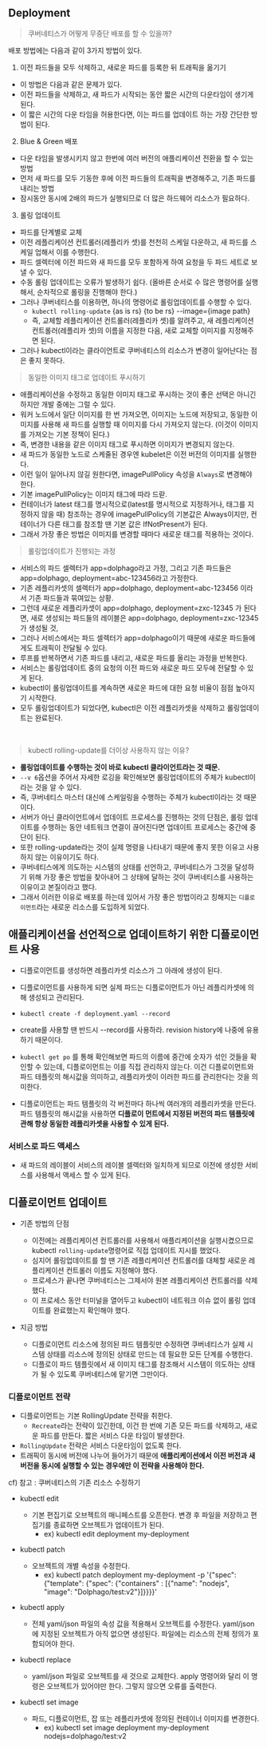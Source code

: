 ## Deployment

> 쿠버네티스가 어떻게 무중단 배포를 할 수 있을까?

배포 방법에는 다음과 같이 3가지 방법이 있다.

1. 이전 파드들을 모두 삭제하고, 새로운 파드를 등록한 뒤 트래픽을 옮기기

- 이 방법은 다음과 같은 문제가 있다.
- 이전 파드들을 삭제하고, 새 파드가 시작되는 동안 짧은 시간의 다운타임이 생기게 된다.
- 이 짧은 시간의 다운 타임을 허용한다면, 이는 파드를 업데이트 하는 가장 간단한 방법이 된다.

2. Blue & Green 배포
- 다운 타임을 발생시키지 않고 한번에 여러 버전의 애플리케이션 전환을 할 수 있는 방법
- 먼저 새 파드를 모두 기동한 후에 이전 파드들의 트래픽을 변경해주고, 기존 파드를 내리는 방법
- 잠시동안 동시에 2배의 파드가 실행되므로 더 많은 하드웨어 리소스가 필요하다.

3. 롤링 업데이트
- 파드를 단계별로 교체
- 이전 레플리케이션 컨트롤러(레플리카 셋)를 천천히 스케일 다운하고, 새 파드를 스케일 업해서 이를 수행한다.
- 파드 셀렉터에 이전 파드와 새 파드를 모두 포함하게 하여 요청을 두 파드 세트로 보낼 수 있다.
- 수동 롤링 업데이트는 오류가 발생하기 쉽다. (올바른 순서로 수 많은 명령어를 실행해서, 순차적으로 롤링을 진행해야 한다.)
- 그러나 쿠버네티스를 이용하면, 하나의 명령어로 롤링업데이트를 수행할 수 있다.
  - `kubectl rolling-update` {as is rs} {to be rs} --image={image path}
  - 즉, 교체할 레플리케이션 컨트롤러(레플리카 셋)를 알려주고, 새 레플리케이션컨트롤러(레플리카 셋)의 이름을 지정한 다음, 새로 교체할 이미지를 지정해주면 된다.
- 그러나 kubectl이라는 클라이언트로 쿠버네티스의 리소스가 변경이 일어난다는 점은 좋지 못하다.


> 동일한 이미지 태그로 업데이트 푸시하기
- 애플리케이션을 수정하고 동일한 이미지 태그로 푸시하는 것이 좋은 선택은 아니긴 하지만 개발 중에는 그럴 수 있다.
- 워커 노드에서 일단 이미지를 한 번 가져오면, 이미지는 노드에 저장되고, 동일한 이미지를 사용해 새 파드를 실행할 때 이미지를 다시 가져오지 않는다. (이것이 이미지를 가져오는 기본 정책이 된다.)
- 즉, 변경한 내용을 같은 이미지 태그로 푸시하면 이미지가 변경되지 않는다.
- 새 파드가 동일한 노드로 스케줄된 경우엔 kubelet은 이전 버전의 이미지를 실행한다.
- 이런 일이 일어나지 않길 원한다면, imagePullPolicy 속성을 `Always`로 변경해야 한다.
- 기본 imagePullPolicy는 이미지 태그에 따라 드랃.
- 컨테이너가 latest 태그를 명시적으로(latest를 명시적으로 지정하거나, 태그를 지정하지 않을 때) 참조하는 경우에 imagePullPolicy의 기본값은 Always이지만, 컨테이너가 다른 태그를 참조할 땐 기본 값은 IfNotPresent가 된다.
- 그래서 가장 좋은 방법은 이미지를 변경할 때마다 새로운 태그를 적용하는 것이다.


> 롤링업데이트가 진행되는 과정

- 서비스의 파드 셀렉터가 app=dolphago라고 가정, 그리고 기존 파드들은 app=dolphago, deployment=abc-123456라고 가정한다.
- 기존 레플리카셋의 셀렉터가 app=dolphago, deployment=abc-123456 이라서 기존 파드들과 묶여있는 상황.
- 그런데 새로운 레플리카셋이 app=dolphago, deployment=zxc-12345 가 된다면, 새로 생성되는 파드들의 레이블은 app=dolphago, deployment=zxc-12345가 생성될 것,
- 그러나 서비스에서는 파드 셀렉터가 app=dolphago이기 때문에 새로운 파드들에게도 트래픽이 전달될 수 있다.
- 루프를 반복하면서 기존 파드를 내리고, 새로운 파드를 올리는 과정을 반복한다.
- 서비스는 롤링업데이트 중의 요청의 이전 파드와 새로운 파드 모두에 전달할 수 있게 된다.
- kubectl이 롤링업데이트를 계속하면 새로운 파드에 대한 요청 비율이 점점 높아지기 시작한다.
- 모두 롤링업데이트가 되었다면, kubectl은 이전 레플리카셋을 삭제하고 롤링업데이트는 완료된다.


<br/>

> kubectl rolling-update를 더이상 사용하지 않는 이유?

- **롤링업데이트를 수행하는 것이 바로 kubectl 클라이언트라는 것 때문.**
- `--v 6`옵션을 주어서 자세한 로깅을 확인해보면 롤링업데이트의 주체가 kubectl이라는 것을 알 수 있다.
- 즉, 쿠버네티스 마스터 대신에 스케일링을 수행하는 주체가 kubectl이라는 것 때문이다.
- 서버가 아닌 클라이언트에서 업데이트 프로세스를 진행하는 것의 단점은, 롤링 업데이트를 수행하는 동안 네트워크 연결이 끊어진다면 업데이트 프로세스는 중간에 중단이 된다.
- 또한 rolling-update라는 것이 실제 명령을 나타내기 때문에 좋지 못한 이유고 사용하지 않는 이유이기도 하다.
- 쿠버네티스에게 의도하는 시스템의 상태를 선언하고, 쿠버네티스가 그것을 달성하기 위해 가장 좋은 방법을 찾아내어 그 상태에 달하는 것이 쿠버네티스를 사용하는 이유이고 본질이라고 했다.
- 그래서 이러한 이유로 배포를 하는데 있어서 가장 좋은 방법이라고 칭해지는 `디플로이먼트`라는 새로운 리소스를 도입하게 되었다.


## 애플리케이션을 선언적으로 업데이트하기 위한 디플로이먼트 사용
- 디플로이먼트를 생성하면 레플리카셋 리소스가 그 아래에 생성이 된다.
- 디플로이먼트를 사용하게 되면 실제 파드는 디플로이먼트가 아닌 레플리카셋에 의해 생성되고 관리된다.

- `kubectl create -f deployment.yaml --record`
- create를 사용할 땐 반드시 --record를 사용하라. revision history에 나중에 유용하기 때문이다.
- `kubectl get po` 를 통해 확인해보면 파드의 이름에 중간에 숫자가 섞인 것들을 확인할 수 있는데, 디플로이먼트는 이를 직접 관리하지 않는다. 이건 디플로이먼트와 파드 테플릿의 해시값을 의미하고, 레플리카셋이 이러한 파드를 관리한다는 것을 의미한다.
- 디플로이먼트는 파드 템플릿의 각 버전마다 하나씩 여러개의 레플리카셋을 만든다. 파드 템플릿의 해시값을 사용하면 **디플로이 먼트에서 지정된 버전의 파드 템플릿에 관해 항상 동일한 레플리카셋을 사용할 수 있게 된다.**


### 서비스로 파드 액세스
- 새 파드의 레이블이 서비스의 레이블 셀렉터와 일치하게 되므로 이전에 생성한 서비스를 사용해서 액세스 할 수 있게 된다.


## 디플로이먼트 업데이트
- 기존 방법의 단점
  - 이전에는 레플리케이션 컨트롤러를 사용해서 애플리케이션을 실행시켰으므로 kubectl `rolling-update`명령어로 직접 업데이트 지시를 했었다.
  - 심지어 롤링업데이트를 할 땐 기존 레플리케이션 컨트롤러를 대체할 새로운 레플리케이션 컨트롤러 이름도 지정해야 했다.
  - 프로세스가 끝나면 쿠버네티스는 그제서야 원본 레플리케이션 컨트롤러를 삭제했다.
  - 이 프로세스 동안 터미널을 열어두고 kubectl이 네트워크 이슈 없이 롤링 업데이트를 완료했는지 확인해야 했다.

- 지금 방법
  - 디플로이먼트 리소스에 정의된 파드 템플릿만 수정하면 쿠버네티스가 실제 시스템 상태를 리소스에 정의된 상태로 만드는 데 필요한 모든 단계를 수행한다.
  - 디플로이 파드 템플릿에서 새 이미지 태그를 참조해서 시스템이 의도하는 상태가 될 수 있도록 쿠버네티스에 맡기면 그만이다.

### 디플로이먼트 전략
- 디플로이먼트는 기본 RollingUpdate 전략을 취한다.
  - `Recreate`라는 전략이 있긴한데, 이건 한 번에 기존 모든 파드를 삭제하고, 새로운 파드를 만든다. 짧은 서비스 다운 타임이 발생한다.
- `RollingUpdate` 전략은 서비스 다운타임이 없도록 한다. 
- 트래픽이 동시에 버전에 나누어 들어가기 때문에 **애플리케이션에서 이전 버전과 새 버전을 동시에 실행할 수 있는 경우에만 이 전략을 사용해야 한다.**



cf) 참고 : 쿠버네티스의 기존 리소스 수정하기
- kubectl edit
  - 기본 편집기로 오브젝트의 매니페스트를 오픈한다. 변경 후 파일을 저장하고 편집기를 종료하면 오브젝트가 업데이트가 된다.
    - ex) kubectl edit deployment my-deployment
- kubectl patch
  - 오브젝트의 개별 속성을 수정한다.
    - ex) kubectl patch deployment my-deployment -p '{"spec": {"template": {"spec": {"containers" : [{"name": "nodejs", "image": "Dolphago/test:v2"}]}}}}'
- kubectl apply
  - 전체 yaml/json 파일의 속성 값을 적용해서 오브젝트를 수정한다. yaml/json 에 지정된 오브젝트가 아직 없으면 생성된다. 파일에는 리소스의 전체 정의가 포함되어야 한다.

- kubectl replace
  - yaml/json 파일로 오브젝트를 새 것으로 교체한다. apply 명령어와 달리 이 명령은 오브젝트가 있어야만 한다. 그렇지 않으면 오류를 출력한다.

- kubectl set image
  - 파드, 디플로이먼트, 잡 또는 레플리카셋에 정의된 컨테이너 이미지를 변경한다.
    - ex) kubectl set image deployment my-deployment nodejs=dolphago/test:v2






